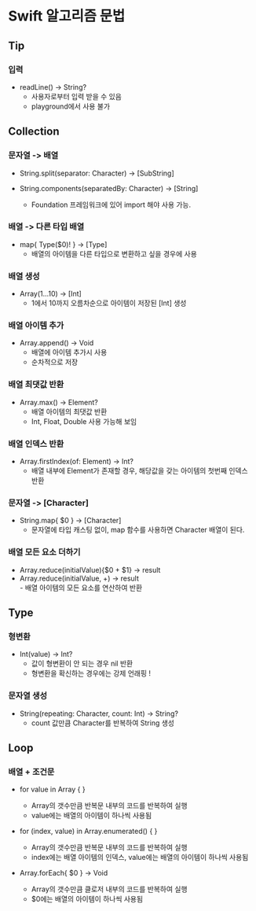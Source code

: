 # Swift 알고리즘 문법

## Tip
### 입력
- readLine() -> String?            
    - 사용자로부터 입력 받을 수 있음    
    - playground에서 사용 불가      
      

## Collection
### 문자열 -> 배열
- String.split(separator: Character) -> [SubString]      

- String.components(separatedBy: Character) -> [String]      
    - Foundation 프레임워크에 있어 import 해야 사용 가능.    
    
### 배열 -> 다른 타입 배열
- map{ Type($0)! } -> [Type]       
    - 배열의 아이템을 다른 타입으로 변환하고 싶을 경우에 사용      
    
### 배열 생성     
- Array(1...10) -> [Int]      
    - 1에서 10까지 오름차순으로 아이템이 저장된 [Int] 생성     
    
### 배열 아이템 추가    
- Array.append() -> Void       
    - 배열에 아이템 추가시 사용     
    - 순차적으로 저장     
     
### 배열 최댓값 반환 
- Array.max() -> Element?     
    - 배열 아이템의 최댓값 반환     
    - Int, Float, Double 사용 가능해 보임     
    
### 배열 인덱스 반환     
- Array.firstIndex(of: Element) -> Int?      
    - 배열 내부에 Element가 존재할 경우, 해당값을 갖는 아이템의 첫번째 인덱스 반환      
    
### 문자열 -> [Character] 
- String.map{ $0 } -> [Character]     
    - 문자열에 타입 캐스팅 없이, map 함수를 사용하면 Character 배열이 된다.     
    
### 배열 모든 요소 더하기
- Array.reduce(initialValue){$0 + $1} -> result      
- Array.reduce(initialValue, +) -> result          
        - 배열 아이템의 모든 요소를 연산하여 반환     
    
    
## Type
### 형변환
- Int(value) -> Int?     
    - 값이 형변환이 안 되는 경우 nil 반환     
    - 형변환을 확신하는 경우에는 강제 언래핑 !      
    
### 문자열 생성     
- String(repeating: Character, count: Int) -> String?      
    - count 값만큼 Character를 반복하여 String 생성     
      
      
## Loop
### 배열 + 조건문    
- for value in Array { }     
    - Array의 갯수만큼 반복문 내부의 코드를 반복하여 실행    
    - value에는 배열의 아이템이 하나씩 사용됨     
     
- for (index, value) in Array.enumerated() { }
    - Array의 갯수만큼 반복문 내부의 코드를 반복하여 실행    
    - index에는 배열 아이템의 인덱스, value에는 배열의 아이템이 하나씩 사용됨     
            
- Array.forEach{ $0 } -> Void      
    - Array의 갯수만큼 클로저 내부의 코드를 반복하여 실행    
    - $0에는 배열의 아이템이 하나씩 사용됨      



